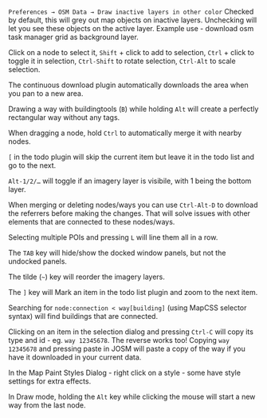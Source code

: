 `Preferences → OSM Data → Draw inactive layers in other color`
Checked by default, this will grey out map objects on inactive layers.
Unchecking will let you see these objects on the active layer.
Example use - download osm task manager grid as background layer.

Click on a node to select it, `Shift` + click to add to selection, `Ctrl` + click to toggle it in selection, `Ctrl-Shift` to rotate selection, `Ctrl-Alt` to scale selection.

The continuous download plugin automatically downloads the area when you pan to a new area.

Drawing a way with buildingtools (`B`) while holding `Alt` will create a perfectly rectangular way without any tags.

When dragging a node, hold `Ctrl` to automatically merge it with nearby nodes.

`[` in the todo plugin will skip the current item but leave it in the todo list and go to the next.

`Alt-1/2/…` will toggle if an imagery layer is visibile, with 1 being the bottom layer.

When merging or deleting nodes/ways you can use `Ctrl-Alt-D` to download the referrers before making the changes.
That will solve issues with other elements that are connected to these nodes/ways.

Selecting multiple POIs and pressing `L` will line them all in a row.

The `TAB` key will hide/show the docked window panels, but not the undocked panels.

The tilde (`~`) key will reorder the imagery layers.

The `]` key will Mark an item in the todo list plugin and zoom to the next item.

Searching for `node:connection < way[building]` (using MapCSS selector syntax) will find buildings that are connected.

Clicking on an item in the selection dialog and pressing `Ctrl-C` will copy its type and id - eg. `way 12345678`.
The reverse works too! Copying `way 12345678` and pressing paste in JOSM will paste a copy of the way if you have it downloaded in your current data.

In the Map Paint Styles Dialog - right click on a style - some have style settings for extra effects.

In Draw mode, holding the `Alt` key while clicking the mouse will start a new way from the last node.
